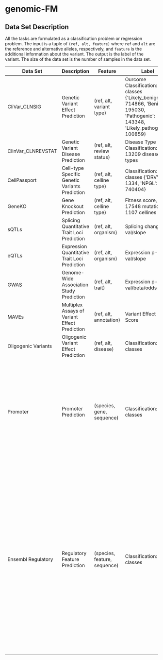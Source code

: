 # genomic-FM


## Data Set Description
<!-- A table -->
All the tasks are formulated as a classification problem or regression problem. The input is a tuple of `(ref, alt, feature)` where `ref` and `alt` are the reference and alternative alleles, respectively, and `feature` is the additional information about the variant. The output is the label of the variant. The size of the data set is the number of samples in the data set.

| Data Set     | Description                                          | Feature                | Label                             | Size   |
|--------------|------------------------------------------------------|------------------------|-----------------------------------|--------|
| CliVar_CLNSIG       | Genetic Variant Effect Prediction                          | (ref, alt, variant type) | Ourcome Classification: 4 classes   {'Likely_benign': 714866, 'Benign': 195030, 'Pathogenic': 143348, 'Likely_pathogenic': 100859}    | 1,154,103    |
| ClinVar_CLNREVSTAT  | Genetic Variant Disease Prediction                          | (ref, alt, review status) | Disease Type Classification: 13209 diseases types  | 1,739,691    |
| CellPassport | Cell-type Specific Genetic Variants Prediction    | (ref, alt, celline type) | Classification: 2 classes {'DRV': 1334, 'NPGL': 740404} | 741738 |
| GeneKO       | Gene Knockout Prediction                             | (ref, alt, celline type) | Fitness score, 17548 mutations in 1107 cellines             | 17548*1107 =  19,425,636   |
| sQTLs        | Splicing Quantitative Trait Loci Prediction          | (ref, alt, organism) | Splicing change/p-val/slope      |  618,932 mutations    |
| eQTLs        | Expression Quantitative Trait Loci Prediction        | (ref, alt, organism) | Expression p-val/slope           | 1,207,976    |
| GWAS        | Genome-Wide Association Study Prediction        | (ref, alt, trait) | Expression p-val/beta/odds ratio           | 306,890 SNPs, 53933 traits/diseases   |
| MAVEs        | Multiplex Assays of Variant Effect Prediction        | (ref, alt, annotation) | Variant Effect Score           | 1336464/2392753 variants, 500/1373 studies    |
| Oligogenic Variants       | Oligogenic Variant Effect Prediction        | (ref, alt, disease) | Classification: 2 classes           | 1808 variants combinations, 219 diseases    |
| Promoter        | Promoter Prediction        | (species, gene, sequence) | Classification: 2 classes           | 15 species {'Apis mellifera': 6493, 'Arabidopsis thaliana': 22703, 'Caenorhabditis elegans': 7120, 'Canis familiaris': 7545, 'Danio rerio':10728, 'Drosophila melanogaster': 16972, 'Gallus gallus': 6127, 'Homo sapiens': 29598, 'Homo sapiens (non-coding)': 2339, 'Macaca mulatta': 9575 , 'Mus musculus': 25111, 'Mus musculus (non-coding)': 3077,'Plasmodium falciparum': 5597, 'Rattus Norvegicus': 12601, 'Saccharomyces cerevisiae': 5117, 'Schizosaccharomyces pombe': 4802, 'Zea mays': 17081}   |
| Ensembl Regulatory        | Regulatory Feature Prediction        | (species, feature, sequence) | Classification: 2 classes           | 9 species {'Cyprinus carpio carpio': {'Enhancer': 25144, 'Open_chromatin_region': 87976}, 'Dicentrarchus labrax': {'Enhancer': 47062, 'Open_chromatin_region': 67229}, 'Gallus gallus': {'Enhancer': 65118, 'Open_chromatin_region': 171525}, 'Homo sapiens': {'Enhancer': 268483, 'TF_binding_site': 0,'CTCF_binding_site': 0, 'Open_chromatin_region': 0},'Mus musculus': {'Enhancer': 149202, 'TF_binding_site': 0,'CTCF_binding_site': 0, 'Open_chromatin_region': 0}, 'Scophthalmus maximus': {'Enhancer': 24835, 'Open_chromatin_region': 40148}, 'Sus scrofa': {'Enhancer': 134914, 'Open_chromatin_region': 119253}, 'Salmo salar': {'Enhancer': 164105,'Open_chromatin_region': 156157},'Oncorhynchus mykiss': {'Enhancer': 102440, 'Open_chromatin_region': 96880}}    |
